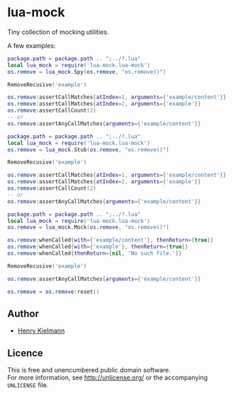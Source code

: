 lua-mock
========

Tiny collection of mocking utilities.


A few examples:

```lua
package.path = package.path .. ";../?.lua"
local lua_mock = require('lua-mock.lua-mock')
os.remove = lua_mock.Spy(os.remove, "os.remove()")

RemoveRecusive('example')

os.remove:assertCallMatches{atIndex=1, arguments={'example/content'}}
os.remove:assertCallMatches{atIndex=2, arguments={'example'}}
os.remove:assertCallCount(2)
-- or
os.remove:assertAnyCallMatches{arguments={'example/content'}}
```

```lua
package.path = package.path .. ";../?.lua"
local lua_mock = require('lua-mock.lua-mock')
os.remove = lua_mock.Stub(os.remove, "os.remove()")

RemoveRecusive('example')

os.remove:assertCallMatches{atIndex=1, arguments={'example/content'}}
os.remove:assertCallMatches{atIndex=2, arguments={'example'}}
os.remove:assertCallCount(2)
-- or
os.remove:assertAnyCallMatches{arguments={'example/content'}}
```

```lua
package.path = package.path .. ";../?.lua"
local lua_mock = require('lua-mock.lua-mock')
os.remove = lua_mock.Mock(os.remove, "os.remove()")

os.remove:whenCalled{with={'example/content'}, thenReturn={true}}
os.remove:whenCalled{with={'example'}, thenReturn={true}}
os.remove:whenCalled{thenReturn={nil, 'No such file.'}}

RemoveRecusive('example')

os.remove:assertAnyCallMatches{arguments={'example/content'}}

os.remove = os.remove:reset()
```


Author
------

- [Henry Kielmann](http://henry4k.de/)


Licence
-------

This is free and unencumbered public domain software.  
For more information, see http://unlicense.org/ or the accompanying `UNLICENSE` file.
